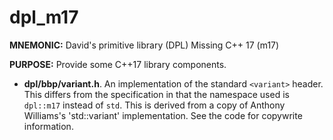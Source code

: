# dpl_m17

**MNEMONIC:** David's primitive library (DPL) Missing C++ 17 (m17)

**PURPOSE:** Provide some C++17 library components.

- **dpl/bbp/variant.h**. An implementation of the standard `<variant>` header.
  This differs from the specification in that the namespace used is `dpl::m17`
  instead of `std`.  This is derived from a copy of Anthony Williams's
  'std::variant' implementation. See the code for copywrite information.
